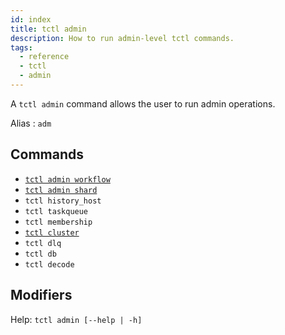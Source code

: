 ```yaml
---
id: index
title: tctl admin
description: How to run admin-level tctl commands.
tags:
  - reference
  - tctl
  - admin
---
```


A `tctl admin` command allows the user to run admin operations.

Alias : `adm`

## Commands

- [`tctl admin workflow`](/tctl/admin/workflow/index)
- [`tctl admin shard`](/tctl/admin/shard/index)
- `tctl history_host`
- `tctl taskqueue`
- `tctl membership`
- [`tctl cluster`](/tctl/admin/cluster/index)
- `tctl dlq`
- `tctl db`
- `tctl decode`

## Modifiers

Help: `tctl admin [--help | -h]`
